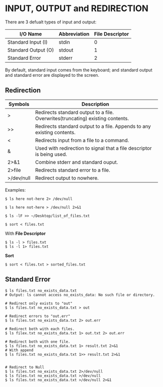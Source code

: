 # INPUT, OUTPUT and REDIRECTION


There are 3 defualt types of input and output: 

I/O Name | Abbreviation | File Descriptor | 
--- | --- | --- | 
Standard Input (I) | stdin | 0 | 
Standard Output (O) | stdout | 1 |
Standard Error | stderr | 2 |



By default, standard input comes from the keyboard; and standard output and standard error are displayed to the screen.


## Redirection

Symbols | Description | 
--- | --- | 
\> | Redirects standard output to a file. Overwrites(truncating) existing contents. | 
\>\> | Redirects    standard output to a file. Appends to any existing contents. | 
\< | Redirects input from a file to a command. | 
\& | Used with redirection to signal that a file descriptor is being used. |
2\>&1 | Combine stderr and standard ouput. | 
2\>file | Redirects standard error to a file. | 
\>/dev/null | Redirect output to nowhere. 


Examples: 
```
$ ls here not-here 2> /dev/null

$ ls here not-here > /dev/null 2>&1
```

```
$ ls -lF >> ~/Desktop/list_of_files.txt

$ sort < files.txt
```

With **File Descriptor**
```
$ ls -l > files.txt
$ ls -l 1> files.txt
```

**Sort**
```
$ sort < files.txt > sorted_files.txt
```

## Standard Error

```
$ ls files.txt no_exists_data.txt
# Output: ls cannot access no_exists_data: No such file or directory. 

# Redirect only exists to "out"
$ ls files.txt no_exists_data.txt > out

# Redirect errors to "out.err"
$ ls files.txt no_exists_data.txt 2> out.err

# Redirect both with each files. 
$ ls filex.txt no_exists_data.txt 1> out.txt 2> out.err

# Redirect both with one file. 
$ ls files.txt no_exists_data.txt 1> result.txt 2>&1
# With append
$ ls files.txt no_exists_data.txt 1>> result.txt 2>&1


# Redirect to Null
$ ls files.txt no_exists_data.txt 2>/dev/null
$ ls files.txt no_exists_data.txt >/dev/null
$ ls files.txt no_exists_data.txt >/dev/null 2>&1
```
